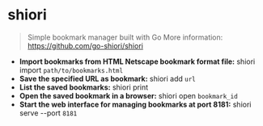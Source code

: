 # shiori
> Simple bookmark manager built with Go
> More information: <https://github.com/go-shiori/shiori>
- **Import bookmarks from HTML Netscape bookmark format file:**
shiori import `path/to/bookmarks.html`
- **Save the specified URL as bookmark:**
shiori add `url`
- **List the saved bookmarks:**
shiori print
- **Open the saved bookmark in a browser:**
shiori open `bookmark_id`
- **Start the web interface for managing bookmarks at port 8181:**
shiori serve --port `8181`
